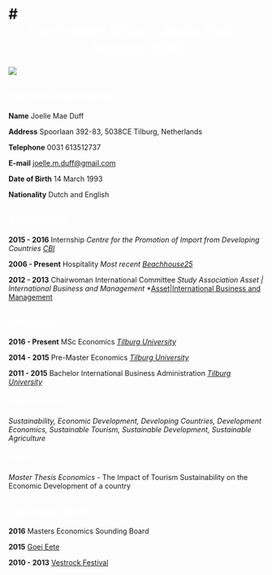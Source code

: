 <head>

<title>CURRICULUM VITAE</title>


#<center><span style="color:white">Curriculum Vitae - Joelle Duff - Autumn 2016 </span>
===============================

</head>

![](https://media.licdn.com/mpr/mpr/shrinknp_200_200/p/3/005/098/2b8/176ff00.jpg)

<body>


## <span style="color:white">Personal information</span>

**Name** Joelle Mae Duff

**Address** Spoorlaan 392-83, 5038CE Tilburg, Netherlands

**Telephone** 0031 613512737

**E-mail** [joelle.m.duff@gmail.com](joelle.m.duff@gmail.com) 

**Date of Birth** 14 March 1993

**Nationality** Dutch and English

</body> 


## <span style="color:white">Experience</span>

**2015 - 2016** Internship *Centre for the Promotion of Import from Developing Countries* *[CBI](https://www.cbi.eu/)*

**2006 - Present** Hospitality *Most recent* *[Beachhouse25](http://www.beachhouse25.nl/)*

**2012 - 2013** Chairwoman International Committee  *Study Association Asset | International Business and Management* *[Asset|International Business and Management](https://asset-ibm.nl/home)

## <span style="color:white">Education</span>

**2016 - Present** MSc Economics 
*[Tilburg University](https://www.tilburguniversity.edu/education/masters-programmes/economics/)*

**2014 - 2015** Pre-Master Economics *[Tilburg University](https://www.tilburguniversity.edu/education/masters-programmes/economics/premaster/)*

**2011 - 2015** Bachelor International Business Administration *[Tilburg University](https://www.tilburguniversity.edu/education/bachelors-programs/international-business-administration/)*


##### <span style="color:white">Career interests</span> 

*Sustainability, Economic Development, Developing Countries, Development Economics, Sustainable Tourism, Sustainable Development, Sustainable Agriculture*

##### <span style="color:white">Projects</span>

*Master Thesis Economics* - The Impact of Tourism Sustainability on the Economic Development of a country 

## <span style="color:white">Volunteer Work</span>

**2016** Masters Economics Sounding Board  

**2015** [Goei Eete](https://www.goeieete.nl/)

**2010 - 2013** [Vestrock Festival](http://www.vestrock.nl/)</center>







